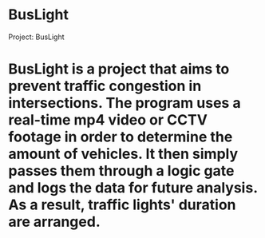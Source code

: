 # BusLight
<p1>Project: BusLight</p1>

<h1>BusLight is a project that aims to prevent traffic congestion in intersections. The program uses a real-time mp4 video or CCTV footage in order to determine the amount of vehicles. It then simply passes them through a logic gate and logs the data for future analysis. As a result, traffic lights' duration are arranged.</h1>
